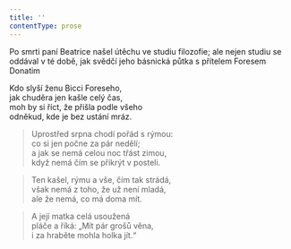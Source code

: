 ```yaml
---
title: ''
contentType: prose
---
```


Po smrti paní Beatrice našel útěchu ve studiu filozofie; ale nejen studiu se oddával v té době, jak svědčí jeho básnická půtka s přítelem Foresem Donatim

Kdo slyší ženu Bicci Foreseho,  
jak chuděra jen kašle celý čas,  
moh by si říct, že přišla podle všeho  
odněkud, kde je bez ustání mráz.

> Uprostřed srpna chodí pořád s rýmou:  
> co si jen počne za pár nedělí;  
> a jak se nemá celou noc třást zimou,  
> když nemá čím se přikrýt v posteli.

> Ten kašel, rýmu a vše, čím tak strádá,  
> však nemá z toho, že už není mladá,  
> ale že nemá, co má doma mít.

> A její matka celá usoužená  
> pláče a říká: „Mít pár grošů věna,  
> i za hraběte mohla holka jít.“

